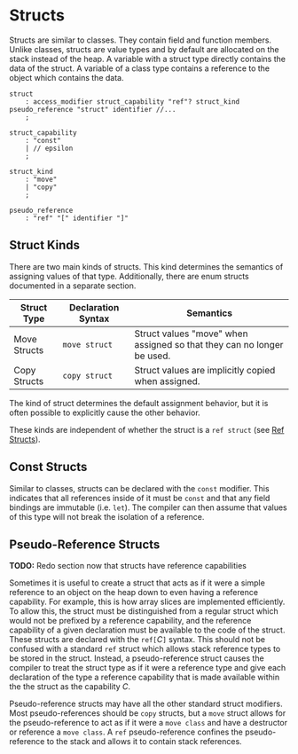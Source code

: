 # Structs

Structs are similar to classes. They contain field and function members. Unlike classes, structs are
value types and by default are allocated on the stack instead of the heap. A variable with a struct
type directly contains the data of the struct. A variable of a class type contains a reference to
the object which contains the data.

```grammar
struct
    : access_modifier struct_capability "ref"? struct_kind pseudo_reference "struct" identifier //...
    ;

struct_capability
    : "const"
    | // epsilon
    ;

struct_kind
    : "move"
    | "copy"
    ;

pseudo_reference
    : "ref" "[" identifier "]"
```

## Struct Kinds

There are two main kinds of structs. This kind determines the semantics of assigning values of that
type. Additionally, there are enum structs documented in a separate section.

| Struct Type  | Declaration Syntax | Semantics                                                              |
| ------------ | ------------------ | ---------------------------------------------------------------------- |
| Move Structs | `move struct`      | Struct values "move" when assigned so that they can no longer be used. |
| Copy Structs | `copy struct`      | Struct values are implicitly copied when assigned.                     |

The kind of struct determines the default assignment behavior, but it is often possible to
explicitly cause the other behavior.

These kinds are independent of whether the struct is a `ref struct` (see [Ref
Structs](ref-structs.md)).

## Const Structs

Similar to classes, structs can be declared with the `const` modifier. This indicates that all
references inside of it must be `const` and that any field bindings are immutable (i.e. `let`). The
compiler can then assume that values of this type will not break the isolation of a reference.

## Pseudo-Reference Structs

**TODO:** Redo section now that structs have reference capabilities

Sometimes it is useful to create a struct that acts as if it were a simple reference to an object on
the heap down to even having a reference capability. For example, this is how array slices are
implemented efficiently. To allow this, the struct must be distinguished from a regular struct which
would not be prefixed by a reference capability, and the reference capability of a given declaration
must be available to the code of the struct. These structs are declared with the `ref[`*C*`]`
syntax. This should not be confused with a standard `ref` struct which allows stack reference types
to be stored in the struct. Instead, a pseudo-reference struct causes the compiler to treat the
struct type as if it were a reference type and give each declaration of the type a reference
capability that is made available within the the struct as the capability *C*.

Pseudo-reference structs may have all the other standard struct modifiers. Most pseudo-references
should be `copy` structs, but a `move` struct allows for the pseudo-reference to act as if it were a
`move class` and have a destructor or reference a `move class`. A `ref` pseudo-reference confines
the pseudo-reference to the stack and allows it to contain stack references.
